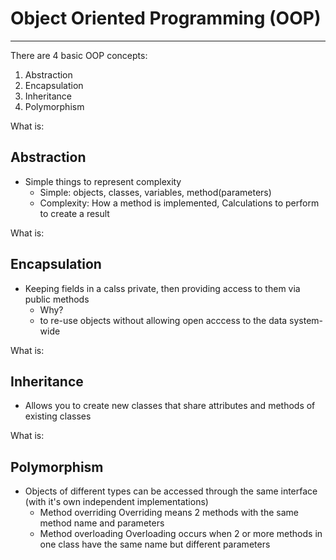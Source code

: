 # Object Oriented Programming (OOP)
-----------------------------------
There are 4 basic OOP concepts:
1. Abstraction
2. Encapsulation
3. Inheritance
4. Polymorphism


What is: 
## Abstraction
* Simple things to represent complexity
    * Simple: objects, classes, variables, method(parameters)
    * Complexity: How a method is implemented, Calculations to perform to create a result
    
    
What is: 
## Encapsulation
* Keeping fields in a calss private, then providing access to them via public methods
    * Why?
    * to re-use objects without allowing open acccess to the data system-wide


What is: 
## Inheritance
* Allows you to create new classes that share attributes and methods of existing classes
    
    
What is: 
## Polymorphism
* Objects of different types can be accessed through the same interface (with it's own independent implementations)
    * Method overriding
    Overriding means 2 methods with the same method name and parameters
    * Method overloading
    Overloading occurs when 2 or more methods in one class have the same name but different parameters
